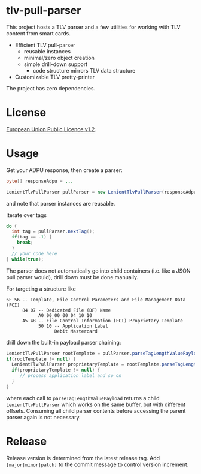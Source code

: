 # tlv-pull-parser
This project hosts a TLV parser and a few utilities for working with TLV content from smart cards. 

 * Efficient TLV pull-parser
   * reusable instances
   * minimal/zero object creation
   * simple drill-down support 
     * code structure mirrors TLV data structure
 * Customizable TLV pretty-printer
 
The project has zero dependencies.

# License
[European Union Public Licence v1.2](https://eupl.eu/).

# Usage
Get your ADPU response, then create a parser:

```java
byte[] responseAdpu = ...

LenientTlvPullParser pullParser = new LenientTlvPullParser(responseAdpu, 0, responseAdpu.length - 2);
```

and note that parser instances are reusable. 

Iterate over tags

```java
do {
  int tag = pullParser.nextTag();
  if(tag == -1) {
    break;
  }
  // your code here
} while(true);
```

The parser does not automatically go into child containers (i.e. like a JSON pull parser would), drill down must be done manually.  

For targeting a structure like 

```
6F 56 -- Template, File Control Parameters and File Management Data (FCI)
      84 07 -- Dedicated File (DF) Name
            A0 00 00 00 04 10 10
      A5 4B -- File Control Information (FCI) Proprietary Template
            50 10 -- Application Label
                  Debit Mastercard
```

drill down the built-in payload parser chaining:

```java
LenientTlvPullParser rootTemplate = pullParser.parseTagLengthValuePayload(0x6F); // skip to tag + drill down
if(rootTemplate != null) {
  LenientTlvPullParser proprietaryTemplate = rootTemplate.parseTagLengthValuePayload(0xA5); // skip to tag + drill down
  if(proprietaryTemplate != null) {
     // process application label and so on
  }
}
```

where each call to `parseTagLengthValuePayload` returns a child `LenientTlvPullParser` which works on the same buffer, 
but with different offsets. Consuming all child parser contents before accessing the parent parser again is not necessary. 

# Release
Release version is determined from the latest release tag. Add `[major|minor|patch]` to the commit message to control version increment.


